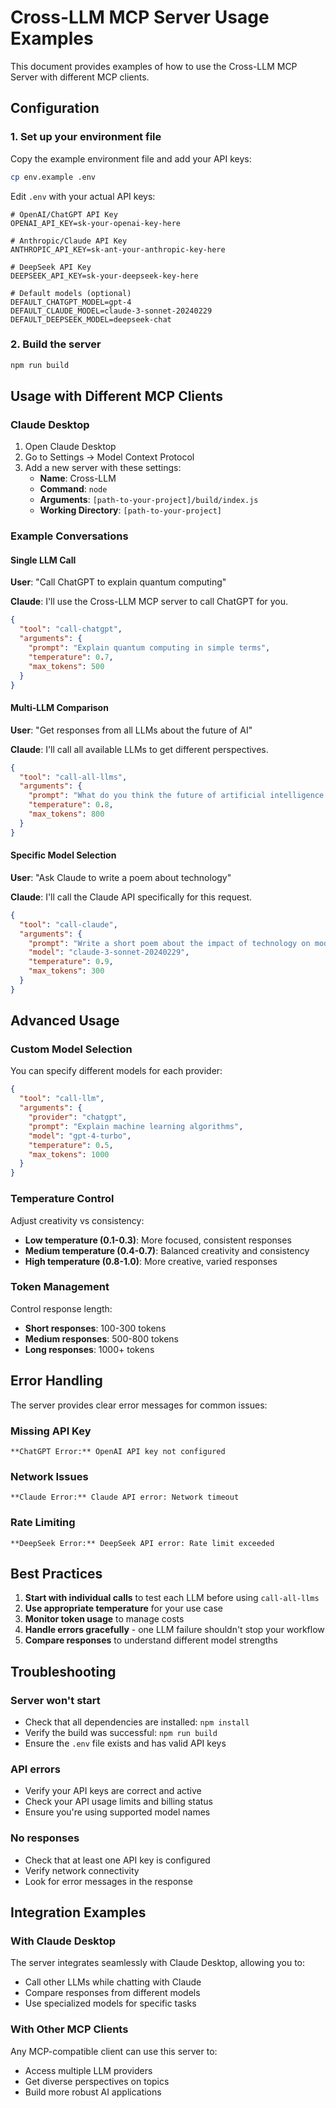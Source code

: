 # Cross-LLM MCP Server Usage Examples

This document provides examples of how to use the Cross-LLM MCP Server with different MCP clients.

## Configuration

### 1. Set up your environment file

Copy the example environment file and add your API keys:

```bash
cp env.example .env
```

Edit `.env` with your actual API keys:

```env
# OpenAI/ChatGPT API Key
OPENAI_API_KEY=sk-your-openai-key-here

# Anthropic/Claude API Key
ANTHROPIC_API_KEY=sk-ant-your-anthropic-key-here

# DeepSeek API Key
DEEPSEEK_API_KEY=sk-your-deepseek-key-here

# Default models (optional)
DEFAULT_CHATGPT_MODEL=gpt-4
DEFAULT_CLAUDE_MODEL=claude-3-sonnet-20240229
DEFAULT_DEEPSEEK_MODEL=deepseek-chat
```

### 2. Build the server

```bash
npm run build
```

## Usage with Different MCP Clients

### Claude Desktop

1. Open Claude Desktop
2. Go to Settings → Model Context Protocol
3. Add a new server with these settings:
   - **Name**: Cross-LLM
   - **Command**: `node`
   - **Arguments**: `[path-to-your-project]/build/index.js`
   - **Working Directory**: `[path-to-your-project]`

### Example Conversations

#### Single LLM Call

**User**: "Call ChatGPT to explain quantum computing"

**Claude**: I'll use the Cross-LLM MCP server to call ChatGPT for you.

```json
{
  "tool": "call-chatgpt",
  "arguments": {
    "prompt": "Explain quantum computing in simple terms",
    "temperature": 0.7,
    "max_tokens": 500
  }
}
```

#### Multi-LLM Comparison

**User**: "Get responses from all LLMs about the future of AI"

**Claude**: I'll call all available LLMs to get different perspectives.

```json
{
  "tool": "call-all-llms",
  "arguments": {
    "prompt": "What do you think the future of artificial intelligence will look like in the next 10 years?",
    "temperature": 0.8,
    "max_tokens": 800
  }
}
```

#### Specific Model Selection

**User**: "Ask Claude to write a poem about technology"

**Claude**: I'll call the Claude API specifically for this request.

```json
{
  "tool": "call-claude",
  "arguments": {
    "prompt": "Write a short poem about the impact of technology on modern life",
    "model": "claude-3-sonnet-20240229",
    "temperature": 0.9,
    "max_tokens": 300
  }
}
```

## Advanced Usage

### Custom Model Selection

You can specify different models for each provider:

```json
{
  "tool": "call-llm",
  "arguments": {
    "provider": "chatgpt",
    "prompt": "Explain machine learning algorithms",
    "model": "gpt-4-turbo",
    "temperature": 0.5,
    "max_tokens": 1000
  }
}
```

### Temperature Control

Adjust creativity vs consistency:

- **Low temperature (0.1-0.3)**: More focused, consistent responses
- **Medium temperature (0.4-0.7)**: Balanced creativity and consistency
- **High temperature (0.8-1.0)**: More creative, varied responses

### Token Management

Control response length:

- **Short responses**: 100-300 tokens
- **Medium responses**: 500-800 tokens
- **Long responses**: 1000+ tokens

## Error Handling

The server provides clear error messages for common issues:

### Missing API Key

```
**ChatGPT Error:** OpenAI API key not configured
```

### Network Issues

```
**Claude Error:** Claude API error: Network timeout
```

### Rate Limiting

```
**DeepSeek Error:** DeepSeek API error: Rate limit exceeded
```

## Best Practices

1. **Start with individual calls** to test each LLM before using `call-all-llms`
2. **Use appropriate temperature** for your use case
3. **Monitor token usage** to manage costs
4. **Handle errors gracefully** - one LLM failure shouldn't stop your workflow
5. **Compare responses** to understand different model strengths

## Troubleshooting

### Server won't start

- Check that all dependencies are installed: `npm install`
- Verify the build was successful: `npm run build`
- Ensure the `.env` file exists and has valid API keys

### API errors

- Verify your API keys are correct and active
- Check your API usage limits and billing status
- Ensure you're using supported model names

### No responses

- Check that at least one API key is configured
- Verify network connectivity
- Look for error messages in the response

## Integration Examples

### With Claude Desktop

The server integrates seamlessly with Claude Desktop, allowing you to:

- Call other LLMs while chatting with Claude
- Compare responses from different models
- Use specialized models for specific tasks

### With Other MCP Clients

Any MCP-compatible client can use this server to:

- Access multiple LLM providers
- Get diverse perspectives on topics
- Build more robust AI applications
